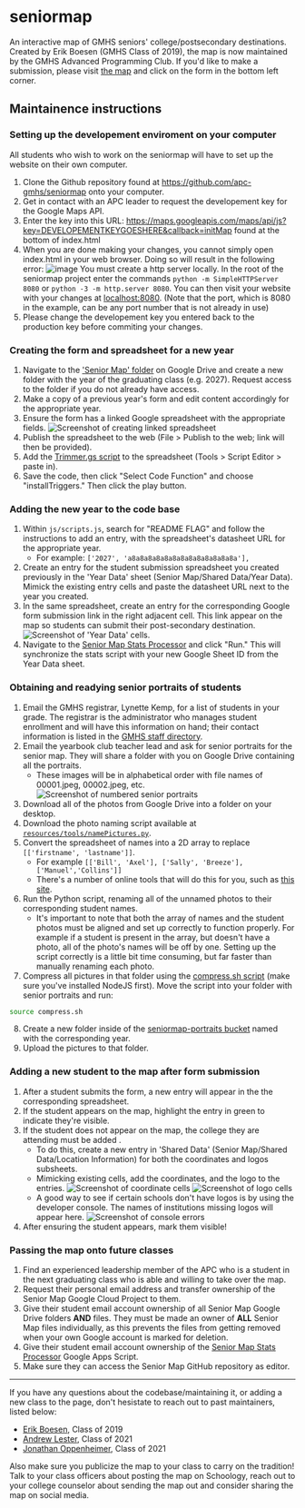 # seniormap
An interactive map of GMHS seniors' college/postsecondary destinations.  Created by Erik Boesen (GMHS Class of 2019), the map is now maintained by the GMHS Advanced Programming Club. If you'd like to make a submission, please visit [the map](https://apc-gm.com/seniormap) and click on the form in the bottom left corner.

## Maintainence instructions 
### Setting up the developement enviroment on your computer

All students who wish to work on the seniormap will have to set up the website on their own computer.
1. Clone the Github repository found at https://github.com/apc-gmhs/seniormap onto your computer.
2. Get in contact with an APC leader to request the developement key for the Google Maps API.
3. Enter the key into this URL: https://maps.googleapis.com/maps/api/js?key=DEVELOPEMENTKEYGOESHERE&callback=initMap found at the bottom of index.html
4. When you are done making your changes, you cannot simply open index.html in your web browser. Doing so will result in the following error: ![image](https://user-images.githubusercontent.com/57159537/128790953-00e1c4ee-92c1-4475-af0e-127819103c97.png) You must create a http server locally. In the root of the seniormap project enter the commands `python -m SimpleHTTPServer 8080` or `python -3 -m http.server 8080`. You can then visit your website with your changes at [localhost:8080](url). (Note that the port, which is 8080 in the example, can be any port number that is not already in use)
5. Please change the developement key you entered back to the production key before commiting your changes.

### Creating the form and spreadsheet for a new year

1. Navigate to the ['Senior Map' folder](https://drive.google.com/drive/folders/1Jko-Gei3H9em6nXjL_Tia8j4NNptmD6k) on Google Drive and create a new folder with the year of the graduating class (e.g. 2027). Request access to the folder if you do not already have access.
2. Make a copy of a previous year's form and edit content accordingly for the appropriate year.
3. Ensure the form has a linked Google spreadsheet with the appropriate fields.
![Screenshot of creating linked spreadsheet](resources/readme/create_linked_sheet.png)
4. Publish the spreadsheet to the web (File > Publish to the web; link will then be provided).
5. Add the [Trimmer.gs script](resources/tools/Trimmer.gs) to the spreadsheet (Tools > Script Editor > paste in).
6. Save the code, then click "Select Code Function" and choose "installTriggers." Then click the play button.

### Adding the new year to the code base

1. Within `js/scripts.js`, search for "README FLAG" and follow the instructions to add an entry, with the spreadsheet's datasheet URL for the appropriate year.
   - For example: `['2027', 'a8a8a8a8a8a8a8a8a8a8a8a8a8a'],`
2. Create an entry for the student submission spreadsheet you created previously in the 'Year Data' sheet (Senior Map/Shared Data/Year Data). Mimick the existing entry cells and paste the datasheet URL next to the year you created. 
3. In the same spreadsheet, create an entry for the corresponding Google form submission link in the right adjacent cell. This link appear on the map so students can submit their post-secondary destination. 
![Screenshot of 'Year Data' cells](resources/readme/year_data_sheet.png).
4. Navigate to the [Senior Map Stats Processor](https://script.google.com/d/1e7sXhj4i-caj1n9NKWWG1OcA8QSC51SULYJdCsqF82vyFqW9ESKs58U4/edit?usp=sharing) and click "Run." This will synchronize the stats script with your new Google Sheet ID from the Year Data sheet.

### Obtaining and readying senior portraits of students

1. Email the GMHS registrar, Lynette Kemp, for a list of students in your grade. The registrar is the administrator who manages student enrollment and will have this information on hand; their contact information is listed in the [GMHS staff directory](https://www.fccps.org/o/gmhs/staff?filter_id=%5B68455%5D).
2. Email the yearbook club teacher lead and ask for senior portraits for the senior map. They will share a folder with you on Google Drive containing all the portraits.
   - These images will be in alphabetical order with file names of 00001.jpeg, 00002.jpeg, etc.
   ![Screenshot of numbered senior portraits](resources/readme/shared_portraits.png)
3. Download all of the photos from Google Drive into a folder on your desktop.
4. Download the photo naming script available at [`resources/tools/namePictures.py`](resources/tools/namePictures.py).
5. Convert the spreadsheet of names into a 2D array to replace `[['firstname', 'lastname']]`.
   - For example `[['Bill', 'Axel'], ['Sally', 'Breeze'], ['Manuel','Collins']]`
   - There's a number of online tools that will do this for you, such as [this site](https://www.seabreezecomputers.com/excel2array).
6. Run the Python script, renaming all of the unnamed photos to their corresponding student names. 
   - It's important to note that both the array of names and the student photos must be aligned and set up correctly to function properly. For example if a student is present in the array, but doesn't have a photo, all of the photo's names will be off by one. Setting up the script correctly is a little bit time consuming, but far faster than manually renaming each photo.
7. Compress all pictures in that folder using the [compress.sh script](readme/tools/compress.sh) (make sure you've installed NodeJS first). Move the script into your folder with senior portraits and run:
```bash
source compress.sh
``` 
8. Create a new folder inside of the [seniormap-portraits bucket](https://console.cloud.google.com/storage/browser/seniormap-portraits;tab=objects?forceOnBucketsSortingFiltering=false&project=senior-map-277617&prefix=&forceOnObjectsSortingFiltering=false) named with the corresponding year.
9. Upload the pictures to that folder.


### Adding a new student to the map after form submission 

1. After a student submits the form, a new entry will appear in the the corresponding spreadsheet.
2. If the student appears on the map, highlight the entry in green to indicate they're visible.
3. If the student does not appear on the map, the college they are attending must be added .
   - To do this, create a new entry in 'Shared Data' (Senior Map/Shared Data/Location Information) for both the coordinates and logos subsheets.
   - Mimicking existing cells, add the coordinates, and the logo to the entries.
   ![Screenshot of coordinate cells](resources/readme/coordinates_sheet.png)
   ![Screenshot of logo cells](resources/readme/logo_sheet.png)
   - A good way to see if certain schools don't have logos is by using the developer console. The names of institutions missing logos will appear here.
   ![Screenshot of console errors](resources/readme/console_error_reporting.png)
4. After ensuring the student appears, mark them visible!

### Passing the map onto future classes 
1. Find an experienced leadership member of the APC who is a student in the next graduating class who is able and willing to take over the map.
2. Request their personal email address and transfer ownership of the Senior Map Google Cloud Project to them.
3. Give their student email account ownership of all Senior Map Google Drive folders **AND** files. They must be made an owner of **ALL** Senior Map files individually, as this prevents the files from getting removed when your own Google account is marked for deletion.
4. Give their student email account ownership of the [Senior Map Stats Processor](https://script.google.com/d/1e7sXhj4i-caj1n9NKWWG1OcA8QSC51SULYJdCsqF82vyFqW9ESKs58U4/edit?usp=sharing) Google Apps Script.
5. Make sure they can access the Senior Map GitHub repository as editor.

---

If you have any questions about the codebase/maintaining it, or adding a new class to the page, don't hesistate to reach out to past maintainers, listed below: 

- [Erik Boesen](https://github.com/ErikBoesen), Class of 2019 
- [Andrew Lester](https://github.com/AndrewLester), Class of 2021
- [Jonathan Oppenheimer](https://github.com/TheBlueness), Class of 2021

Also make sure you publicize the map to your class to carry on the tradition! Talk to your class officers about posting the map on Schoology, reach out to your college counselor about sending the map out and consider sharing the map on social media.
